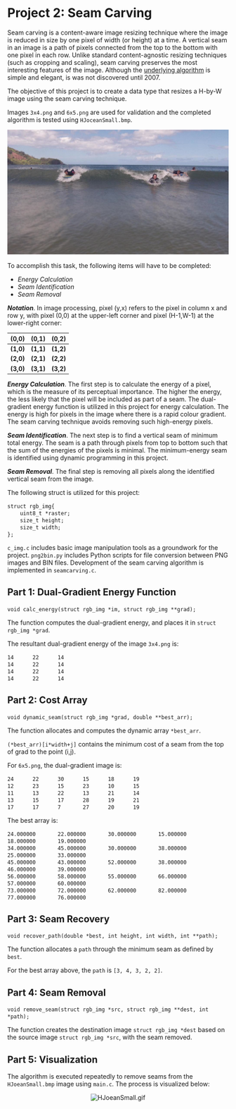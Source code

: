# Project 2: Seam Carving

Seam carving is a content-aware image resizing technique where the image is reduced in size by one pixel of width (or height) at a time. A vertical seam in an image is a path of pixels connected from the top to the bottom with one pixel in each row. Unlike standard content-agnostic resizing techniques (such as cropping and scaling), seam carving preserves the most interesting features of the image. Although the [underlying algorithm] is simple and elegant, is was not discovered until 2007.

The objective of this project is to create a data type that resizes a H-by-W image using the seam carving technique.

Images `3x4.png` and `6x5.png` are used for validation and the completed algorithm is tested using `HJoceanSmall.bmp`.

<p align="center">
  <img src="HJoceanSmall.bmp" alt="HJoceanSmall.bmp"/>
</p>

To accomplish this task, the following items will have to be completed:

* *Energy Calculation*
* *Seam Identification*
* *Seam Removal*

**_Notation_**. In image processing, pixel (y,x) refers to the pixel in column x and row y, with pixel (0,0) at the upper-left corner and pixel (H-1,W-1) at the lower-right corner:

|   (0,0)   |   (0,1)   |   (0,2)   |
|:---------:|:---------:|:---------:|
| **(1,0)** | **(1,1)** | **(1,2)** |
| **(2,0)** | **(2,1)** | **(2,2)** |
| **(3,0)** | **(3,1)** | **(3,2)** |

**_Energy Calculation_**. The first step is to calculate the energy of a pixel, which is the measure of its perceptual importance. The higher the energy, the less likely that the pixel will be included as part of a seam. The dual-gradient energy function is utilized in this project for energy calculation. The energy is high for pixels in the image where there is a rapid colour gradient. The seam carving technique avoids removing such high-energy pixels.

**_Seam Identification_**. The next step is to find a vertical seam of minimum total energy. The seam is a path through pixels from top to bottom such that the sum of the energies of the pixels is minimal. The minimum-energy seam is identified using dynamic programming in this project.

**_Seam Removal_**. The final step is removing all pixels along the identified vertical seam from the image.

The following struct is utilized for this project:
```
struct rgb_img{
    uint8_t *raster;
    size_t height;
    size_t width;
};
```

`c_img.c` includes basic image manipulation tools as a groundwork for the project. `png2bin.py` includes Python scripts for file conversion between PNG images and BIN files. Development of the seam carving algorithm is implemented in `seamcarving.c`.

## Part 1: Dual-Gradient Energy Function

```
void calc_energy(struct rgb_img *im, struct rgb_img **grad);
```

The function computes the dual-gradient energy, and places it in `struct rgb_img *grad`.

The resultant dual-gradient energy of the image `3x4.png` is:
```
14      22      14
14      22      14
14      22      14
14      22      14
```

## Part 2: Cost Array

```
void dynamic_seam(struct rgb_img *grad, double **best_arr);
```

The function allocates and computes the dynamic array `*best_arr`.

`(*best_arr)[i*width+j]` contains the minimum cost of a seam from the top of grad to the point (i,j).

For `6x5.png`, the dual-gradient image is:
```
24      22      30      15      18      19
12      23      15      23      10      15
11      13      22      13      21      14
13      15      17      28      19      21
17      17      7       27      20      19
```

The best array is:
```
24.000000       22.000000       30.000000       15.000000       18.000000       19.000000
34.000000       45.000000       30.000000       38.000000       25.000000       33.000000
45.000000       43.000000       52.000000       38.000000       46.000000       39.000000
56.000000       58.000000       55.000000       66.000000       57.000000       60.000000
73.000000       72.000000       62.000000       82.000000       77.000000       76.000000
```

## Part 3: Seam Recovery

```
void recover_path(double *best, int height, int width, int **path);
```

The function allocates a `path` through the minimum seam as defined by `best`.

For the best array above, the `path` is `[3, 4, 3, 2, 2]`.

## Part 4: Seam Removal

```
void remove_seam(struct rgb_img *src, struct rgb_img **dest, int *path);
```

The function creates the destination image `struct rgb_img *dest` based on the source image `struct rgb_img *src`, with the seam removed.

## Part 5: Visualization

The algorithm is executed repeatedly to remove seams from the `HJoeanSmall.bmp` image using `main.c`. The process is visualized below:

<p align="center">
  <img src="HJoceanSmall.gif" alt="HJoeanSmall.gif"/>
</p>

[underlying algorithm]: https://www.youtube.com/watch?v=6NcIJXTlugc
